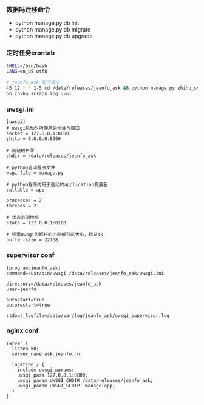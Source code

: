 ### 数据吗迁移命令
* python manage.py db init
* python manage.py db migrate
* python manage.py db upgrade

### 定时任务crontab
```bash
SHELL=/bin/bash
LANG=en_US.utf8

# jeanfo_ask 知乎爬虫
45 12 * * 1-5 cd /data/releases/jeanfo_ask && python manage.py zhihu_scrapy >> /data/var/log/jeanfo_ask/cr
on_zhihu_scrapy.log 2>&1
```

### uwsgi.ini
```text
[uwsgi]
# uwsgi启动时所使用的地址与端口
socket = 127.0.0.1:8000
;http = 0.0.0.0:8000

# 网站根目录
chdir = /data/releases/jeanfo_ask

# python启动程序文件
wsgi-file = manage.py

# python程序内用于启动的application变量名
callable = app

processes = 2
threads = 2

# 状态监测地址
stats = 127.0.0.1:8100

# 设置uwsgi包解析的内部缓存区大小，默认4k
buffer-size = 32768
```

### supervisor conf
```text
[program:jeanfo_ask]
command=/usr/bin/uwsgi /data/releases/jeanfo_ask/uwsgi.ini

directory=/data/releases/jeanfo_ask
user=jeanfo

autostart=true
autorestart=true

stdout_logfile=/data/var/log/jeanfo_ask/uwsgi_supervisor.log
```

### nginx conf
```text
server {
  listen 80;
  server_name ask.jeanfo.cn;

  location / {
    include uwsgi_params;
    uwsgi_pass 127.0.0.1:8000;
    uwsgi_param UWSGI_CHDIR /data/releases/jeanfo_ask;
    uwsgi_param UWSGI_SCRIPT manage:app;
  }
}
```